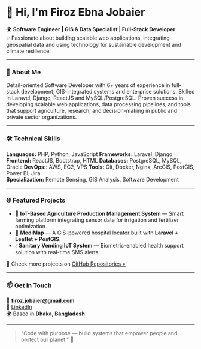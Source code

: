 # 👋 Hi, I'm Firoz Ebna Jobaier  

🌍 **Software Engineer | GIS & Data Specialist | Full-Stack Developer**  
💡 Passionate about building scalable web applications, integrating geospatial data and using technology for sustainable development and climate resilience.  

---

### 🧭 About Me
Detail-oriented Software Developer with 6+ years of experience in full-stack development, GIS-integrated systems and enterprise solutions. Skilled in Laravel, Django, ReactJS and MySQL/PostgreSQL. Proven success in developing scalable web applications, data processing pipelines, and tools that support agriculture, research, and decision-making in public and private sector organizations. 

---

### 🛠️ Technical Skills
**Languages:** PHP, Python, JavaScript
**Frameworks:** Laravel, Django  
**Frontend:** ReactJS, Bootstrap, HTML
**Databases:** PostgreSQL, MySQL, Oracle
**DevOps:**: AWS, EC2, VPS
**Tools:** Git, Docker, Nginx, ArcGIS, PostGIS, Power BI, Jira  
**Specialization:** Remote Sensing, GIS Analysis, Software Development  

---

### 🌐 Featured Projects
- 🌾 **IoT-Based Agriculture Production Management System** — Smart farming platform integrating sensor data for irrigation and fertilizer optimization.  
- 🏥 **MediMap** — A GIS-powered hospital locator built with **Laravel + Leaflet + PostGIS**.  
- 💧 **Sanitary Vending IoT System** — Biometric-enabled health support solution with real-time SMS alerts.  

🔗 Check more projects on [GitHub Repositories »](https://github.com/yenHunter?tab=repositories)  

---

### 📫 Get in Touch
📧 **firoz.jobaier@gmail.com**  
🔗 [LinkedIn](https://www.linkedin.com/in/firoz-ebna-jobaier/)  
🌍 Based in **Dhaka, Bangladesh**  

---

> “Code with purpose — build systems that empower people and protect our planet.” 🌱
